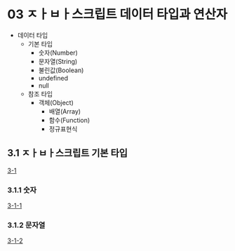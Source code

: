 # 03 ㅈㅏㅂㅏ스크립트 데이터 타입과 연산자

- 데이터 타입
  - 기본 타입
    - 숫자(Number)
    - 문자열(String)
    - 불린값(Boolean)
    - undefined
    - null
  - 참조 타입
    - 객체(Object)
      - 배열(Array)
      - 함수(Function)
      - 정규표현식

## 3.1 ㅈㅏㅂㅏ스크립트 기본 타입
[3-1][1]

### 3.1.1 숫자
[3-1-1][2]

### 3.1.2 문자열
[3-1-2][3]


[1]: ../src/ch3/3-1/index.html
[2]: ../src/ch3/3-1-1/index.html
[3]: ../src/ch3/3-1-2/index.html
